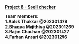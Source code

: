 <u><b>Project 8 - Spell checker</b><br></u>

<b>Team Members: <b><br>
1.Aalok Thakkar @202301429 <br>
2.Bhagya Majithiya @202301269  <br>
3.Rajan Chauhan @202301427 <br>
4.Farhan Ansari @202301256 <br>

